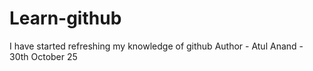 # Learn-github
I have started refreshing my knowledge of github
 Author - Atul Anand - 30th October 25
